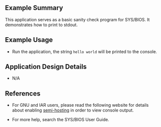 ## Example Summary

This application serves as a basic sanity check program for SYS/BIOS.
It demonstrates how to print to stdout.

## Example Usage

* Run the application, the string `hello world` will be printed to the console.

## Application Design Details
* N/A

## References
* For GNU and IAR users, please read the following website for details about
enabling [semi-hosting](http://processors.wiki.ti.com/index.php/TI-RTOS_Examples_SemiHosting)
in order to view console output.

* For more help, search the SYS/BIOS User Guide.